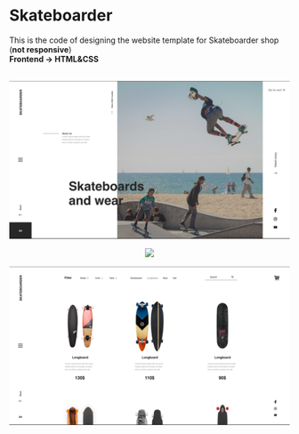 # Skateboarder
This is the code of designing the website template for Skateboarder shop (<strong>not responsive</strong>)<br>
<strong>Frontend -> HTML&CSS</strong><br><br>
<p align="center"><img src="https://github.com/nurgi17/Skateboarder/blob/master/1.png"></p>
<p align="center"><img src="https://github.com/nurgi17/Skateboarder/blob/master/2.png"></p>
<p align="center"><img src="https://github.com/nurgi17/Skateboarder/blob/master/3.png"></p>
